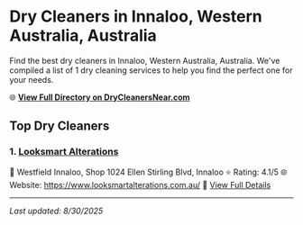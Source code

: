 # Dry Cleaners in Innaloo, Western Australia, Australia

Find the best dry cleaners in Innaloo, Western Australia, Australia. We've compiled a list of 1 dry cleaning services to help you find the perfect one for your needs.

🌐 **[View Full Directory on DryCleanersNear.com](https://drycleanersnear.com/city/Australia/Western%20Australia/Innaloo)**

## Top Dry Cleaners

### 1. [Looksmart Alterations](https://drycleanersnear.com/dryCleaner/68ad165b1d9ee695c9252fab/looksmart-alterations)
📍 Westfield Innaloo, Shop 1024 Ellen Stirling Blvd, Innaloo
⭐ Rating: 4.1/5
🌐 Website: https://www.looksmartalterations.com.au/
🔗 [View Full Details](https://drycleanersnear.com/dryCleaner/68ad165b1d9ee695c9252fab/looksmart-alterations)


---

*Last updated: 8/30/2025*
